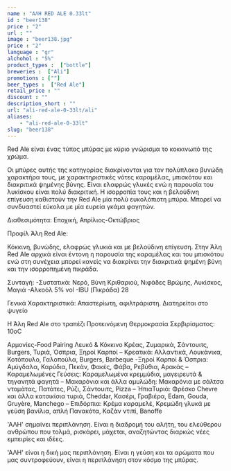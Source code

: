 ```yaml
---
name : "ΑΛΗ RED ALE 0.33lt"
id : "beer138"
price : "2"
url : ""
image : "beer138.jpg"
price : "2"
language : "gr"
alchohol : "5%"
product_types :  ["bottle"]
breweries :  ["Ali"]
promotions : [""]
beer_types :  ["Red Ale"]
retail_price : ""
discount : ""
description_short : ""
url: "ali-red-ale-0-33lt/ali"
aliases: 
    - "ali-red-ale-0-33lt"
slug: "beer138"
---
```


Red Ale είναι ένας τύπος μπύρας με κύριο γνώρισμα το κοκκινωπό της χρώμα.

Οι μπύρες αυτής της κατηγορίας διακρίνονται για τον πολύπλοκο βυνώδη χαρακτήρα τους, με χαρακτηριστικές νότες καραμέλας, μπισκότου και διακριτικά ψημένης βύνης.
Είναι ελαφρώς γλυκές ενώ η παρουσία του λυκίσκου είναι πολύ διακριτική.
Η ισορροπία τους και η βελούδινη επίγευση καθιστούν την Red Ale μία πολύ ευκολόπιοτη μπύρα.
Μπορεί να συνδυαστεί εύκολα με μία ευρεία γκάμα φαγητών.

Διαθεσιμότητα: Εποχική, Απρίλιος-Οκτώβριος

Προφίλ Άλη Red Ale:

Κόκκινη, βυνώδης, ελαφρώς γλυκιά και με βελούδινη επίγευση.
Στην Άλη Red Ale αρχικά είναι έντονη η παρουσία της καραμέλας και του μπισκότου ενώ στη συνέχεια μπορεί κανείς να διακρίνει την διακριτικά ψημένη βύνη και την ισορροπημένη πικράδα.

Συνταγή:
-Συστατικά: Νερό, Βύνη Κριθαριού, Νιφάδες Βρώμης, Λυκίσκος, Μαγιά
-Αλκοόλ 5% vol
-IBU (Πικράδα) 28

Γενικά Χαρακτηριστικά:
Απαστερίωτη, αφιλτράριστη.
Διατηρείται στο ψυγείο

Η Άλη Red Ale στο τραπέζι
Προτεινόμενη Θερμοκρασία Σερβιρίσματος:
10οC

Αρμονίες-Food Pairing
Λευκό &amp; Κόκκινο Κρέας, Ζυμαρικά, Σάντουιτς, Burgers, Τυριά, Όσπρια, Ξηροί Καρποί
– Κρεατικά: Αλλαντικά, Λουκάνικα, Κοτόπουλο, Γαλοπούλα, Burgers, Barbeque
-Ξηροί Καρποί &amp; Όσπρια: Αμύγδαλα, Καρύδια, Πεκάν, Φακές, Φάβα, Ρεβύθια, Αρακάς
– Καραμελωμένες Γεύσεις: Καραμελωμένα κρεμμύδια, μαγειρευτά &amp; τηγανητά φαγητά
– Μακαρόνια και άλλα αμυλώδη: Μακαρόνια με σάλτσα ντομάτας, Πατάτες, Ρύζι, Σάντουιτς, Pizza
– ΉπιαΤυριά: Φρέσκο Chevre και άλλα κατσικίσια τυριά, Cheddar, Κασέρι, Γραβιέρα, Edam, Gouda, Gruyère, Manchego
– Επιδόρπια: Κρέμα καραμελέ, Κρεμώδη γλυκά με γεύση βανίλια, απλή Πανακότα, Καζάν ντιπί, Banoffe

&#39;ΑΛΗ&#39; σημαίνει περιπλάνηση. 
Είναι η διαδρομή του αλήτη, του ελεύθερου ανθρώπου που τολμά, ρισκάρει, μάχεται, αναζητώντας διαρκώς νέες εμπειρίες και ιδέες.

&#39;ΑΛΗ&#39; είναι η δική μας περιπλάνηση.
Είναι η γεύση και τα αρώματα που μας συντροφεύουν, είναι η περιπλάνηση στον κόσμο της μπύρας.